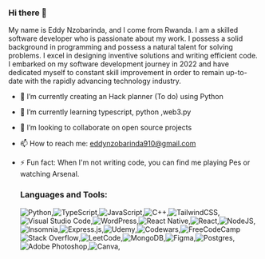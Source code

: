 ### Hi there 👋

My name is Eddy Nzobarinda, and I come from Rwanda. I am a skilled software developer who is passionate about my work. I possess a solid background in programming and possess a natural talent for solving problems. I excel in designing inventive solutions and writing efficient code. I embarked on my software development journey in 2022 and have dedicated myself to constant skill improvement in order to remain up-to-date with the rapidly advancing technology industry.


- 🔭 I’m currently creating an Hack planner (To do) using Python
- 🌱 I’m currently learning typescript, python ,web3.py
- 👯 I’m looking to collaborate on open source projects
- 📫 How to reach me: eddynzobarinda910@gmail.com
- ⚡ Fun fact: When I'm not writing code, you can find me playing Pes or watching Arsenal.



  ### Languages and Tools:
  
  ![Python](https://img.shields.io/badge/python-3670A0?style=for-the-badge&logo=python&logoColor=ffdd54),![TypeScript](https://img.shields.io/badge/typescript-%23007ACC.svg?style=for-the-badge&logo=typescript&logoColor=white),![JavaScript](https://img.shields.io/badge/javascript-%23323330.svg?style=for-the-badge&logo=javascript&logoColor=%23F7DF1E),![C++](https://img.shields.io/badge/c++-%2300599C.svg?style=for-the-badge&logo=c%2B%2B&logoColor=white),![TailwindCSS](https://img.shields.io/badge/tailwindcss-%2338B2AC.svg?style=for-the-badge&logo=tailwind-css&logoColor=white),![Visual Studio Code](https://img.shields.io/badge/Visual%20Studio%20Code-0078d7.svg?style=for-the-badge&logo=visual-studio-code&logoColor=white),![WordPress](https://img.shields.io/badge/WordPress-%23117AC9.svg?style=for-the-badge&logo=WordPress&logoColor=white),![React Native](https://img.shields.io/badge/react_native-%2320232a.svg?style=for-the-badge&logo=react&logoColor=%2361DAFB),![React](https://img.shields.io/badge/react-%2320232a.svg?style=for-the-badge&logo=react&logoColor=%2361DAFB),![NodeJS](https://img.shields.io/badge/node.js-6DA55F?style=for-the-badge&logo=node.js&logoColor=white),![Insomnia](https://img.shields.io/badge/Insomnia-black?style=for-the-badge&logo=insomnia&logoColor=5849BE),![Express.js](https://img.shields.io/badge/express.js-%23404d59.svg?style=for-the-badge&logo=express&logoColor=%2361DAFB),![Udemy](https://img.shields.io/badge/Udemy-A435F0?style=for-the-badge&logo=Udemy&logoColor=white),![Codewars](https://img.shields.io/badge/Codewars-B1361E?style=for-the-badge&logo=codewars&logoColor=grey),![FreeCodeCamp](https://img.shields.io/badge/Freecodecamp-%23123.svg?&style=for-the-badge&logo=freecodecamp&logoColor=green)![Stack Overflow](https://img.shields.io/badge/-Stackoverflow-FE7A16?style=for-the-badge&logo=stack-overflow&logoColor=white),![LeetCode](https://img.shields.io/badge/LeetCode-000000?style=for-the-badge&logo=LeetCode&logoColor=#d16c06),![MongoDB](https://img.shields.io/badge/MongoDB-%234ea94b.svg?style=for-the-badge&logo=mongodb&logoColor=white),![Figma](https://img.shields.io/badge/figma-%23F24E1E.svg?style=for-the-badge&logo=figma&logoColor=white),![Postgres](https://img.shields.io/badge/postgres-%23316192.svg?style=for-the-badge&logo=postgresql&logoColor=white),![Adobe Photoshop](https://img.shields.io/badge/adobe%20photoshop-%2331A8FF.svg?style=for-the-badge&logo=adobe%20photoshop&logoColor=white),![Canva](https://img.shields.io/badge/Canva-%2300C4CC.svg?style=for-the-badge&logo=Canva&logoColor=white),

  
  
